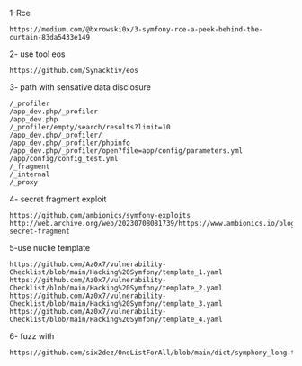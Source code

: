 1-Rce
```
https://medium.com/@bxrowski0x/3-symfony-rce-a-peek-behind-the-curtain-83da5433e149
```

2- use tool  eos
```
https://github.com/Synacktiv/eos
```


3- path with sensative data disclosure
```
/_profiler
/app_dev.php/_profiler
/app_dev.php
/_profiler/empty/search/results?limit=10
/app_dev.php/_profiler/
/app_dev.php/_profiler/phpinfo
/app_dev.php/_profiler/open?file=app/config/parameters.yml
/app/config/config_test.yml
/_fragment
/_internal
/_proxy
```

4- secret fragment exploit
```
https://github.com/ambionics/symfony-exploits
http://web.archive.org/web/20230708081739/https://www.ambionics.io/blog/symfony-secret-fragment
```

5-use nuclie template 
```
https://github.com/Az0x7/vulnerability-Checklist/blob/main/Hacking%20Symfony/template_1.yaml
https://github.com/Az0x7/vulnerability-Checklist/blob/main/Hacking%20Symfony/template_2.yaml
https://github.com/Az0x7/vulnerability-Checklist/blob/main/Hacking%20Symfony/template_3.yaml
https://github.com/Az0x7/vulnerability-Checklist/blob/main/Hacking%20Symfony/template_4.yaml

```
6- fuzz with 
```
https://github.com/six2dez/OneListForAll/blob/main/dict/symphony_long.txt
```
